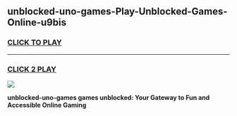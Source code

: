 
## unblocked-uno-games-Play-Unblocked-Games-Online-u9bis
<h3>
<a href="https://premium76.site?title=unblocked-uno-games&ref=25A">CLICK TO PLAY</a></h3>
<hr>

<h3>
<a href="https://premium76.site?title=unblocked-uno-games&ref=25A">CLICK 2 PLAY</a>
  
</h3>

<a href="https://premium76.site?title=unblocked-uno-games&ref=25A"><img src="https://clearcache.store/games.png"></a>


**unblocked-uno-games games unblocked: Your Gateway to Fun and Accessible Online Gaming**
